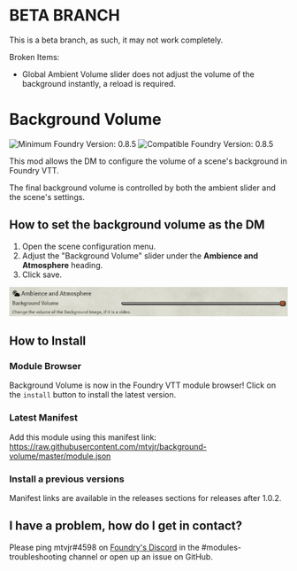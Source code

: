# BETA BRANCH

This is a beta branch, as such, it may not work completely.

Broken Items:
- Global Ambient Volume slider does not adjust the volume of the background instantly, a reload is required.

# Background Volume

![Minimum Foundry Version: 0.8.5](https://img.shields.io/badge/Minimum_Foundry_Version-0.8.5-green?style=plastic)
![Compatible Foundry Version: 0.8.5](https://img.shields.io/badge/Supported_Foundry_Version-0.8.5-green?style=plastic)

This mod allows the DM to configure the volume of a scene's background in Foundry VTT.

The final background volume is controlled by both the ambient slider and the scene's settings.

## How to set the background volume as the DM

1. Open the scene configuration menu.
2. Adjust the "Background Volume" slider under the **Ambience and Atmosphere** heading.
3. Click save.

![Visual Aid](images/slider.png)

## How to Install

### Module Browser

Background Volume is now in the Foundry VTT module browser! Click on the `install` button to install the latest version.

### Latest Manifest

Add this module using this manifest link: https://raw.githubusercontent.com/mtvjr/background-volume/master/module.json

### Install a previous versions

Manifest links are available in the releases sections for releases after 1.0.2.

## I have a problem, how do I get in contact?

Please ping mtvjr#4598 on [Foundry's Discord](https://discordapp.com/invite/DDBZUDf) in the #modules-troubleshooting channel or open up an issue on GitHub.
